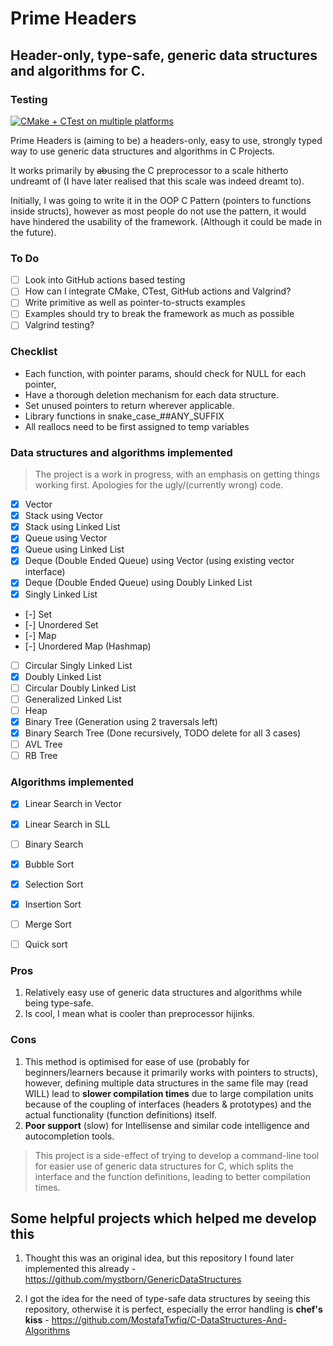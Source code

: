 # Prime Headers
## Header-only, type-safe, generic data structures and algorithms for C.

### Testing
[![CMake + CTest on multiple platforms](https://github.com/prathameshd30/prime-headers/actions/workflows/cmake-multi-platform-val.yml/badge.svg?event=workflow_dispatch)](https://github.com/prathameshd30/prime-headers/actions/workflows/cmake-multi-platform-val.yml)

Prime Headers is (aiming to be) a headers-only, easy to use, strongly typed way to use generic data structures and algorithms in C Projects.

It works primarily by ~~ab~~using the C preprocessor to a scale hitherto undreamt of (I have later realised that this scale was indeed dreamt to).

Initially, I was going to write it in the OOP C Pattern (pointers to functions inside structs), however as most people do not use the pattern, it would have hindered the usability of the framework. (Although it could be made in the future).

### To Do
- [ ] Look into GitHub actions based testing
- [ ] How can I integrate CMake, CTest, GitHub actions and Valgrind?
- [ ] Write primitive as well as pointer-to-structs examples
- [ ] Examples should try to break the framework as much as possible
- [ ] Valgrind testing?

### Checklist
- Each function, with pointer params, should check for NULL for each pointer,
- Have a thorough deletion mechanism for each data structure.
- Set unused pointers to return wherever applicable.
- Library functions in snake_case_##ANY_SUFFIX
- All reallocs need to be first assigned to temp variables

### Data structures and algorithms implemented

> The project is a work in progress, with an emphasis on getting things working first. Apologies for the ugly/(currently wrong) code.

- [x] Vector
- [x] Stack using Vector
- [x] Stack using Linked List
- [x] Queue using Vector
- [x] Queue using Linked List
- [x] Deque (Double Ended Queue) using Vector (using existing vector interface)
- [x] Deque (Double Ended Queue) using Doubly Linked List
- [x] Singly Linked List
- [-] Set
- [-] Unordered Set
- [-] Map
- [-] Unordered Map (Hashmap)
- [ ] Circular Singly Linked List
- [x] Doubly Linked List
- [ ] Circular Doubly Linked List
- [ ] Generalized Linked List
- [ ] Heap
- [x] Binary Tree (Generation using 2 traversals left)
- [x] Binary Search Tree (Done recursively, TODO delete for all 3 cases)
- [ ] AVL Tree
- [ ] RB Tree

### Algorithms implemented

- [x] Linear Search in Vector
- [x] Linear Search in SLL
- [ ] Binary Search
- [x] Bubble Sort
- [x] Selection Sort
- [x] Insertion Sort
- [ ] Merge Sort
- [ ] Quick sort


### Pros

1. Relatively easy use of generic data structures and algorithms while being type-safe.
2. Is cool, I mean what is cooler than preprocessor hijinks.

### Cons

1. This method is optimised for ease of use (probably for beginners/learners because it primarily works with pointers to structs), however, defining multiple data structures in the same file may (read WILL) lead to **slower compilation times** due to large compilation units because of the coupling of interfaces (headers & prototypes) and the actual functionality (function definitions) itself.
2. **Poor support** (slow) for Intellisense and similar code intelligence and autocompletion tools.

> This project is a side-effect of trying to develop a command-line tool for easier use of generic data structures for C, which splits the interface and the function definitions, leading to better compilation times.

## Some helpful projects which helped me develop this

1. Thought this was an original idea, but this repository I found later implemented this already - https://github.com/mystborn/GenericDataStructures

2. I got the idea for the need of type-safe data structures by seeing this repository, otherwise it is perfect, especially the error handling is **chef's kiss** - https://github.com/MostafaTwfiq/C-DataStructures-And-Algorithms